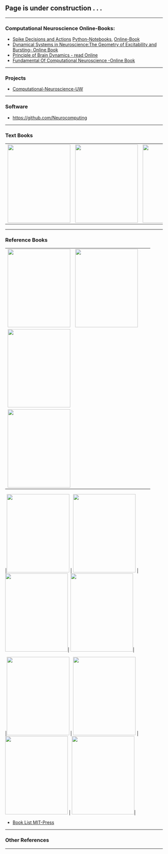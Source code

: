
## Page is under construction . . . 

------------------

### Computational Neuroscience Online-Books:
* [Spike Decisions and Actions](http://www.cvr.yorku.ca/webpages/spikes.pdf) [Python-Notebooks](https://github.com/Ddfulton/neuroscience-notebooks), [Online-Book](http://www.gbv.de/dms/ilmenau/toc/268832722.PDF)
* [Dynamical Systems in Neuroscience:The Geometry of Excitability and Bursting- Online Book](http://www.gbv.de/dms/ilmenau/toc/268832722.PDF) 
* [Principle of Brain Dynamics - read Online](http://cognet.mit.edu/book/principles-of-brain-dynamics)
* [Fundamental Of Computational Neuroscience -Online Book](http://cbcis.ttu.edu/ep/old_netra_site/papers/restricted/Phill_Book/chapter_01_fundamentals.pdf)



-----------------------

### Projects
* [Computational-Neuroscience-UW](https://github.com/ConscioX/Computational-Neuroscience-UW)

---------------------------

### Software
* https://github.com/Neurocomputing


----------------------------

### Text Books
|   |   |   |   |
| --- | --- | --- | --- |
|<img src = "https://images-na.ssl-images-amazon.com/images/I/51FJ5q-6IiL._SX350_BO1,204,203,200_.jpg" width="200" height="250" /> | <img src = "https://mitpress.mit.edu/sites/default/files/imagecache/booklist_default/9780262514200.jpg" width="200" height="250" />  |<img src = "https://mitpress.mit.edu/sites/default/files/imagecache/booklist_default/9780262017640.jpg" width="200" height="250" /> | <img src = "https://images-na.ssl-images-amazon.com/images/I/51-18jerSdL._SX327_BO1,204,203,200_.jpg" width="200" height="250" />| 
 


----------------

### Reference Books

|   |   |   |   |
| --- | --- | --- | --- |
|<img src = "https://mitpress.mit.edu/sites/default/files/imagecache/booklist_default/9780262541855.jpg" width="200" height="250" /> | <img src = "https://mitpress.mit.edu/sites/default/files/imagecache/booklist_default/9780262028615.jpg" width="200" height="250" />| 
<img src = "https://images-na.ssl-images-amazon.com/images/I/51dGnJ63TaL._SX382_BO1,204,203,200_.jpg" width="200" height="250" /> | 
<img src = "https://mitpress.mit.edu/sites/default/files/imagecache/booklist_default/9780262028615.jpg" width="200" height="250" />| 

|<img src = "https://mitpress.mit.edu/sites/default/files/imagecache/booklist_default/9780262034968_1.jpg" width="200" height="250" /> | <img src = "https://mitpress.mit.edu/sites/default/files/imagecache/booklist_default/9780262034722.jpg" width="200" height="250" />  |<img src = "https://mitpress.mit.edu/sites/default/files/imagecache/booklist_default/9780262013277.jpg" width="200" height="250" />|
<img src = "https://mitpress.mit.edu/sites/default/files/imagecache/booklist_default/9780262028615.jpg" width="200" height="250" />| 

|<img src = "https://mitpress.mit.edu/sites/default/files/imagecache/booklist_default/9780262550604.jpg" width="200" height="250" /> | <img src = "https://mitpress.mit.edu/sites/default/files/imagecache/booklist_default/9780262650601.jpg" width="200" height="250" />  |<img src = "https://mitpress.mit.edu/sites/default/files/imagecache/booklist_default/9780262681087.jpg" width="200" height="250" /> | <img src = "https://mitpress.mit.edu/sites/default/files/imagecache/booklist_default/9780262193566.jpg" width="200" height="250" />|  

* [Book List MIT-Press](https://mitpress.mit.edu/category/series/computational-neuroscience)

-------------------------------

### Other References

----------------------------------










